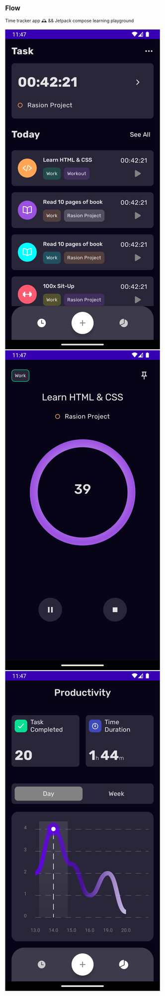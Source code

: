 ## Flow
Time tracker app 🕰️ && Jetpack compose learning playground

![Home](fastlane/metadata/android/en-US/images/phoneScreenshots/home_1692913674690.png)
![Task](fastlane/metadata/android/en-US/images/phoneScreenshots/Current_task_1692913675757.png)
![Report](fastlane/metadata/android/en-US/images/phoneScreenshots/report_1692913673741.png)
